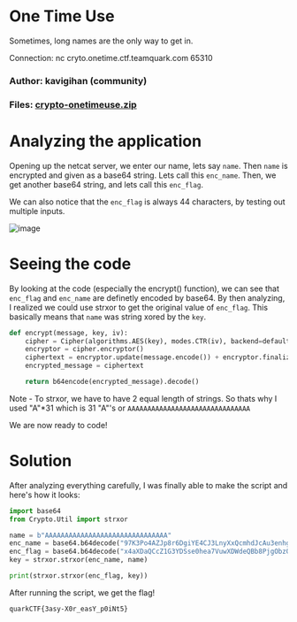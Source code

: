 One Time Use
=

Sometimes, long names are the only way to get in.

Connection:
nc cryto.onetime.ctf.teamquark.com 65310

### Author: kavigihan (community)

### Files: [crypto-onetimeuse.zip](./crypto-onetimeuse.zip)

Analyzing the application
=

Opening up the netcat server, we enter our name, lets say `name`. Then `name` is encrypted and given as a base64 string. Lets call this `enc_name`. Then, we get another base64 string, and lets call this `enc_flag`.

We can also notice that the `enc_flag` is always 44 characters, by testing out multiple inputs.

![image](https://github.com/Apzyte-Gamer/hack-Envision-2024/assets/71684682/9ba2aa88-97af-43ba-9e1e-d1de470c666c)

Seeing the code
=

By looking at the code (especially the encrypt() function), we can see that `enc_flag` and `enc_name` are definetly encoded by base64. By then analyzing, I realized we could use strxor to get the original value of `enc_flag`. This basically means that `name` was string xored by the `key`.

```py
def encrypt(message, key, iv):
    cipher = Cipher(algorithms.AES(key), modes.CTR(iv), backend=default_backend())
    encryptor = cipher.encryptor()
    ciphertext = encryptor.update(message.encode()) + encryptor.finalize()
    encrypted_message = ciphertext

    return b64encode(encrypted_message).decode()
```

Note - To strxor, we have to have 2 equal length of strings. So thats why I used "A"*31 which is 31 "A"'s or `AAAAAAAAAAAAAAAAAAAAAAAAAAAAAAA`

We are now ready to code!

Solution
=

After analyzing everything carefully, I was finally able to make the script and here's how it looks:

```py
import base64
from Crypto.Util import strxor

name = b"AAAAAAAAAAAAAAAAAAAAAAAAAAAAAAA"
enc_name = base64.b64decode("97K3Po4AZJp8r6DgiYE4CJ3LnyXxQcmhdJcAu3enhg==")
enc_flag = base64.b64decode("x4aXDaQCcZ1G3YDSse0hea7VuwXDWdeQBb8PjgObzQ==")
key = strxor.strxor(enc_name, name)

print(strxor.strxor(enc_flag, key))
```

After running the script, we get the flag!

`quarkCTF{3asy-X0r_easY_p0iNt5}`
